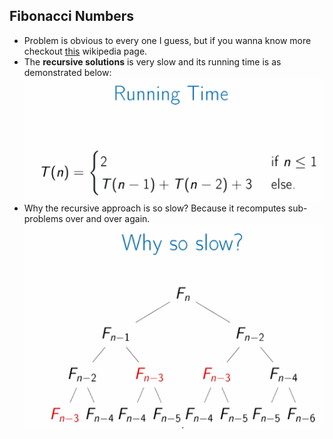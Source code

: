 ## Fibonacci Numbers


+ Problem is obvious to every one I guess, but if you wanna know more checkout [this](https://en.wikipedia.org/wiki/Fibonacci_number) wikipedia page.
+ The **recursive solutions** is very slow and its running time is as demonstrated below:
![tn of recursive](./docs/1.png)
+ Why the recursive approach is so slow? Because it recomputes sub-problems over and over again.
![why recursive is slow](./docs/2.png)